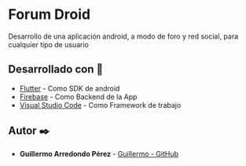 # Forum Droid

Desarrollo de una aplicación android, a modo de foro y red social, para cualquier tipo de usuario

## Desarrollado con 🚀

* [Flutter](https://flutter.dev) - Como SDK de android
* [Firebase](https://firebase.google.com/) - Como Backend de la App
* [Visual Studio Code](https://code.visualstudio.com/) - Como Framework de trabajo


## Autor ✒️

* **Guillermo Arredondo Pérez** - [Guillermo - GitHub](https://github.com/GuillermoArredondo)

